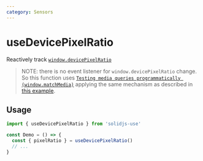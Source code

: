 ```yaml
---
category: Sensors
---
```


# useDevicePixelRatio

Reactively track [`window.devicePixelRatio`](https://developer.mozilla.org/ru/docs/Web/API/Window/devicePixelRatio)

> NOTE: there is no event listener for `window.devicePixelRatio` change. So this function uses [`Testing media queries programmatically (window.matchMedia)`](https://developer.mozilla.org/en-US/docs/Web/CSS/Media_Queries/Testing_media_queries) applying the same mechanism as described in [this example](https://developer.mozilla.org/en-US/docs/Web/API/Window/devicePixelRatio#monitoring_screen_resolution_or_zoom_level_changes).

## Usage

```js
import { useDevicePixelRatio } from 'solidjs-use'

const Demo = () => {
  const { pixelRatio } = useDevicePixelRatio()
  // ...
}
```
